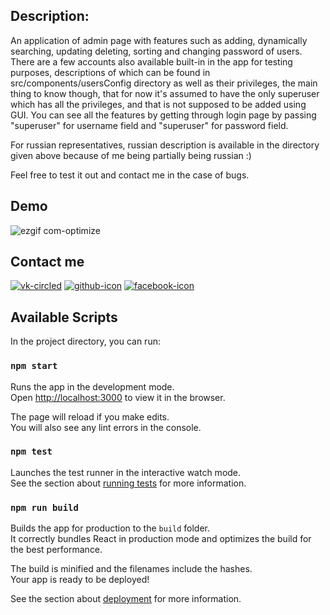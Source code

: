 ## Description:

An application of admin page with features such as adding, dynamically searching, updating deleting, sorting and changing password of users. There are a few accounts also available built-in in the app for testing purposes, descriptions of which can be found in src/components/usersConfig directory as well as their privileges, the main thing to know though, that for now it's assumed to have the only superuser which has all the privileges, and that is not supposed to be added using GUI. You can see all the features by getting through login page by passing "superuser" for username field and "superuser" for password field.

For russian representatives, russian description is available in the directory given above because of me being partially being russian :)

Feel free to test it out and contact me in the case of bugs.

## Demo

![ezgif com-optimize](https://user-images.githubusercontent.com/58889535/89646571-b16b2480-d8c4-11ea-84e6-31c0eb0f5d52.gif)

## Contact me

  [![vk-circled](https://user-images.githubusercontent.com/58889535/89698231-c5487200-d928-11ea-9d07-9944325a9a87.png)][1]
  [![github-icon](https://user-images.githubusercontent.com/58889535/89699288-9b924980-d92e-11ea-8e8c-aaab37d66bd9.png)][2]
  [![facebook-icon](https://user-images.githubusercontent.com/58889535/89699367-10fe1a00-d92f-11ea-8f39-23be6b83cc24.png)][3]


## Available Scripts

In the project directory, you can run:

### `npm start`

Runs the app in the development mode.<br />
Open [http://localhost:3000](http://localhost:3000) to view it in the browser.

The page will reload if you make edits.<br />
You will also see any lint errors in the console.

### `npm test`

Launches the test runner in the interactive watch mode.<br />
See the section about [running tests](https://facebook.github.io/create-react-app/docs/running-tests) for more information.

### `npm run build`

Builds the app for production to the `build` folder.<br />
It correctly bundles React in production mode and optimizes the build for the best performance.

The build is minified and the filenames include the hashes.<br />
Your app is ready to be deployed!

See the section about [deployment](https://facebook.github.io/create-react-app/docs/deployment) for more information.

[1]: https://vk.com/ahty2
[2]: https://github.com/AkhtemWays
[3]: https://www.facebook.com/ahtem.salihov

